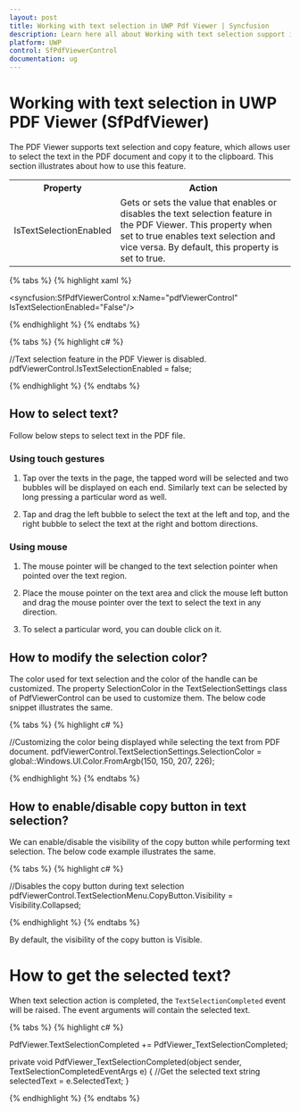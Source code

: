 ```yaml
---
layout: post
title: Working with text selection in UWP Pdf Viewer | Syncfusion
description: Learn here all about Working with text selection support in Syncfusion UWP Pdf Viewer (SfPdfViewer) control, its elements, and more.
platform: UWP
control: SfPdfViewerControl
documentation: ug
---
```


# Working with text selection in UWP PDF Viewer (SfPdfViewer)

The PDF Viewer supports text selection and copy feature, which allows user to select the text in the PDF document and copy it to the clipboard. This section illustrates about how to use this feature.

<table>

<tr>
<th>Property</th>
<th>Action</th>
</tr>

<tr>
<td>IsTextSelectionEnabled</td>
<td>Gets or sets the value that enables or disables the text selection feature in the PDF Viewer. This property when set to true enables text selection and vice versa. By default, this property is set to true.</td>
</tr>

</table>

{% tabs %}
{% highlight xaml %}

<syncfusion:SfPdfViewerControl x:Name="pdfViewerControl" IsTextSelectionEnabled="False"/>

{% endhighlight %}
{% endtabs %}

{% tabs %}
{% highlight c# %}

//Text selection feature in the PDF Viewer is disabled.
pdfViewerControl.IsTextSelectionEnabled = false;

{% endhighlight %}
{% endtabs %}

## How to select text?

Follow below steps to select text in the PDF file. 

### Using touch gestures

1) Tap over the texts in the page, the tapped word will be selected and two bubbles will be displayed on each end. Similarly text can be selected by long pressing a particular word as well.

2) Tap and drag the left bubble to select the text at the left and top, and the right bubble to select the text at the right and bottom directions. 

### Using mouse

1) The mouse pointer will be changed to the text selection pointer when pointed over the text region.

2) Place the mouse pointer on the text area and click the mouse left button and drag the mouse pointer over the text to select the text in any direction.

3) To select a particular word, you can double click on it.

## How to modify the selection color?

The color used for text selection and the color of the handle can be customized. The property SelectionColor in the TextSelectionSettings class of PdfViewerControl can be used to customize them. The below code snippet illustrates the same.

{% tabs %}
{% highlight c# %}

//Customizing the color being displayed while selecting the text from PDF document.
pdfViewerControl.TextSelectionSettings.SelectionColor = global::Windows.UI.Color.FromArgb(150, 150, 207, 226);

{% endhighlight %}
{% endtabs %}

## How to enable/disable copy button in text selection?

We can enable/disable the visibility of the copy button while performing text selection. The below code example illustrates the same.

{% tabs %}
{% highlight c# %}

//Disables the copy button during text selection
pdfViewerControl.TextSelectionMenu.CopyButton.Visibility = Visibility.Collapsed;

{% endhighlight %}
{% endtabs %}

By default, the visibility of the copy button is Visible.

# How to get the selected text?

When text selection action is completed, the `TextSelectionCompleted` event will be raised. The event arguments will contain the selected text.

{% tabs %}
{% highlight c# %}

PdfViewer.TextSelectionCompleted += PdfViewer_TextSelectionCompleted;

private void PdfViewer_TextSelectionCompleted(object sender, TextSelectionCompletedEventArgs e)
{
    //Get the selected text
    string selectedText = e.SelectedText;
}

{% endhighlight %}
{% endtabs %}
